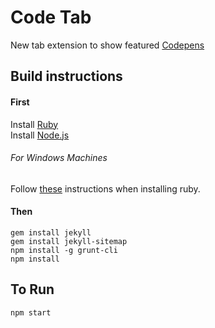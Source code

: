 # Code Tab

New tab extension to show featured [Codepens](http://codepen.io)


## Build instructions

#### First

Install [Ruby](https://www.ruby-lang.org/)  
Install [Node.js](https://nodejs.org/)

###### For Windows Machines

Follow [these](http://jekyll-windows.juthilo.com/) instructions when installing ruby.

#### Then
```
gem install jekyll
gem install jekyll-sitemap
npm install -g grunt-cli
npm install
```

## To Run

```
npm start
```
